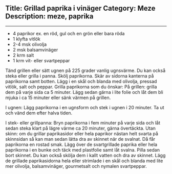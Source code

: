 Title: Grillad paprika i vinäger
Category: Meze
Description: meze, paprika
---
---

* 4 paprikor ex. en röd, gul och en grön eller bara röda
* 1 klyfta vitlök
* 2-4 msk olivolja
* 2 msk balsamvinäger
* 2 krm salt
* 1 krm vit- eller svartpeppar

Tänd grillen eller sätt ugnen på 225 grader vanlig ugnsvärme. Du kan också steka eller grilla i panna.
Skölj paprikorna.
Skär av sidorna kanterna på paprikorna samt botten.
Lägg i en skål och blanda med olivolja, pressad vitlök, salt och peppar.
Grilla paprikorna som du önskar: På grillen: grilla dem på varje sida ca 5 minuter. Lägg sedan gärna i lite folie och låt dem bli mjuka i ca 15 minuter eller sänk värmen på grillen.

I ugnen: Lägg paprikorna i en ugnsform och stek i ugnen i 20 minuter. Ta ut och vänd dem efter halva tiden.

I stek- eller grillpanna: Bryn paprikorna i fem minuter på varje sida och låt sedan steka klart på lägre värme ca 20 minuter, gärna övertäckta.
Utan skinn: om du grillar paprikasidor eller hela paprikor nästan helt svarta på skinnsidan så kan man sedan lätta dra av skinnet när de svalnat. Då får paprikorna en rostad smak. Lägg över de svartgrillade paprika eller hela paprikorna i en bunke och täck med plastfolie samt låt svalna. Pilla sedan bort skinnet. Du kan också skölja dem i kallt vatten och dra av skinnet.
Lägg de grillade paprikasidorna hela eller strimlade i en skål och blanda med lite mer olivolja, balsamvinäger, gourmetsalt och nymalen svartpeppar.